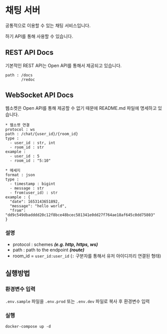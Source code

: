 # 채팅 서버
공통적으로 이용할 수 있는 채팅 서비스입니다.

하기 API를 통해 사용할 수 있습니다.

## REST API Docs
기본적인 REST API는 Open API를 통해서 제공되고 있습니다.
```
path : /docs
       /redoc
```

## WebSocket API Docs
웹소켓은 Open API를 통해 제공할 수 없기 때문에 README.md 파일에 명세하고 있습니다.
```
* 웹소켓 연결
protocol : ws
path : /chat/{user_id}/{room_id}
type :
  - user_id : str, int
  - room_id : str
example :
  - user_id : 5
  - room_id : "5:10"

* 메세지
format : json
type :
  - timestamp : bigint
  - message : str
  - from(user_id) : str
example : {
  "date": 1653143651892,
  "message": "hello world",
  "from": "dd9c549dbadddd20c12f8bce48bcec581341e0dd27f764ae18af645c0dd75803"
}
```
### 설명
* protocol : schemes ***(e.g. http, https, ws)***
* path : path to the endpoint ***(route)***
* room_id = ``user_id:user_id``
  (``:`` 구분자를 통해서 유저 아이디끼리 연결된 형태)


## 실행방법

### 환경변수 입력

`.env.sample` 파일을 `.env.prod` 또는 `.env.dev` 파일로 복사 후 환경변수 입력

### 실행
```
docker-compose up -d
```
